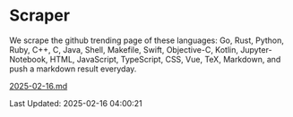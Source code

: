 # Scraper

We scrape the github trending page of these languages: Go, Rust, Python, Ruby, C++, C, Java, Shell, Makefile, Swift, Objective-C, Kotlin, Jupyter-Notebook, HTML, JavaScript, TypeScript, CSS, Vue, TeX, Markdown, and push a markdown result everyday.

[2025-02-16.md](https://github.com/yangwenmai/github-trending-backup/blob/master/2025-02-16.md)

Last Updated: 2025-02-16 04:00:21